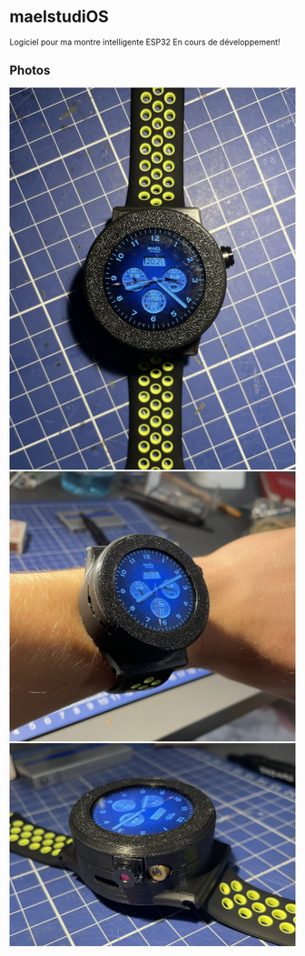 # maelstudiOS

Logiciel pour ma montre intelligente ESP32
En cours de développement!

## Photos

![](img/3.jpg)
![](img/1.jpg)
![](img/2.jpg)
